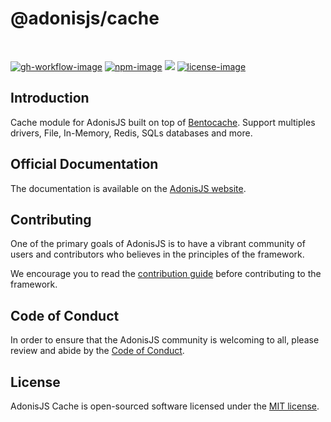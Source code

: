 # @adonisjs/cache

<br />

[![gh-workflow-image]][gh-workflow-url] [![npm-image]][npm-url] ![][typescript-image] [![license-image]][license-url]

## Introduction
Cache module for AdonisJS built on top of [Bentocache](https://github.com/Julien-R44/bentocache). Support multiples drivers, File, In-Memory, Redis, SQLs databases and more.

## Official Documentation
The documentation is available on the [AdonisJS website](https://docs.adonisjs.com/guides/digging-deeper/cache).

## Contributing
One of the primary goals of AdonisJS is to have a vibrant community of users and contributors who believes in the principles of the framework.

We encourage you to read the [contribution guide](https://github.com/adonisjs/.github/blob/main/docs/CONTRIBUTING.md) before contributing to the framework.

## Code of Conduct
In order to ensure that the AdonisJS community is welcoming to all, please review and abide by the [Code of Conduct](https://github.com/adonisjs/.github/blob/main/docs/CODE_OF_CONDUCT.md).

## License
AdonisJS Cache is open-sourced software licensed under the [MIT license](LICENSE.md).

[gh-workflow-image]: https://img.shields.io/github/actions/workflow/status/adonisjs/cache/checks.yml?branch=1.x&style=for-the-badge
[gh-workflow-url]: https://github.com/adonisjs/cache/actions/workflows/checks.yml "Github action"

[npm-image]: https://img.shields.io/npm/v/@adonisjs/cache/latest.svg?style=for-the-badge&logo=npm
[npm-url]: https://www.npmjs.com/package/@adonisjs/cache/v/latest "npm"

[typescript-image]: https://img.shields.io/badge/Typescript-294E80.svg?style=for-the-badge&logo=typescript

[license-url]: LICENSE.md
[license-image]: https://img.shields.io/github/license/adonisjs/cache?style=for-the-badge
